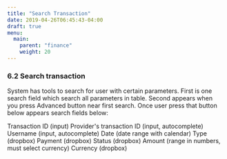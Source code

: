 ```yaml
---
title: "Search Transaction"
date: 2019-04-26T06:45:43-04:00
draft: true
menu:
  main:
    parent: "finance"
    weight: 20
---
```


### 6.2 Search transaction

System has tools to search for user with certain parameters.
First is one search field which search all parameters in table.
Second appears when you press Advanced button near first search. Once user press that button below appears search fields below:

Transaction ID (input)
Provider's transaction ID (input, autocomplete)
Username (input, autocomplete)
Date (date range with calendar)
Type (dropbox)
Payment (dropbox)
Status (dropbox)
Amount (range in numbers, must select currency)
Currency (dropbox)
